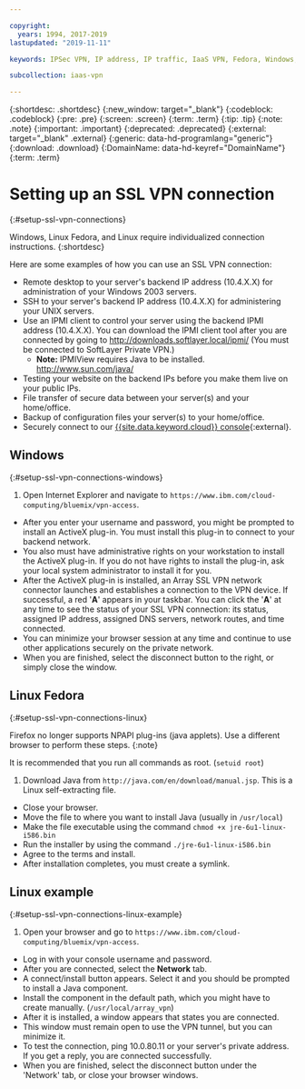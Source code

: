 ```yaml
---

copyright:
  years: 1994, 2017-2019
lastupdated: "2019-11-11"

keywords: IPSec VPN, IP address, IP traffic, IaaS VPN, Fedora, Windows, Linux, SSL VPN

subcollection: iaas-vpn

---
```


{:shortdesc: .shortdesc}
{:new_window: target="_blank"}
{:codeblock: .codeblock}
{:pre: .pre}
{:screen: .screen}
{:term: .term}
{:tip: .tip}
{:note: .note}
{:important: .important}
{:deprecated: .deprecated}
{:external: target="_blank" .external}
{:generic: data-hd-programlang="generic"}
{:download: .download}
{:DomainName: data-hd-keyref="DomainName"}
{:term: .term}

# Setting up an SSL VPN connection
{:#setup-ssl-vpn-connections}

Windows, Linux Fedora, and Linux require individualized connection instructions.
{:shortdesc}

Here are some examples of how you can use an SSL VPN connection:

* Remote desktop to your server's backend IP address (10.4.X.X) for administration of your Windows 2003 servers.
* SSH to your server's backend IP address (10.4.X.X) for administering your UNIX servers.
* Use an IPMI client to control your server using the backend IPMI address (10.4.X.X). You can download the IPMI client tool after you are connected by going to http://downloads.softlayer.local/ipmi/ (You must be connected to SoftLayer Private VPN.)
  * **Note:** IPMIView requires Java to be installed.  http://www.sun.com/java/
* Testing your website on the backend IPs before you make them live on your public IPs.
* File transfer of secure data between your server(s) and your home/office.
* Backup of configuration files your server(s) to your home/office.
* Securely connect to our [{{site.data.keyword.cloud}} console](http://{DomainName}/){:external}.

## Windows  
{:#setup-ssl-vpn-connections-windows}

1. Open Internet Explorer and navigate to `https://www.ibm.com/cloud-computing/bluemix/vpn-access`.
* After you enter your username and password, you might be prompted to install an ActiveX plug-in. You must install this plug-in to connect to your backend network.
* You also must have administrative rights on your workstation to install the ActiveX plug-in. If you do not have rights to install the plug-in, ask your local system administrator to install it for you.
* After the ActiveX plug-in is installed, an Array SSL VPN network connector launches and establishes a connection to the VPN device. If successful, a red '**A**' appears in your taskbar. You can click the '**A**' at any time to see the status of your SSL VPN connection: its status, assigned IP address, assigned DNS servers, network routes, and time connected.
* You can minimize your browser session at any time and continue to use other applications securely on the private network.
* When you are finished, select the disconnect button to the right, or simply close the window.

## Linux Fedora
{:#setup-ssl-vpn-connections-linux}

Firefox no longer supports NPAPI plug-ins (java applets). Use a different browser to perform these steps.
{:note}

It is recommended that you run all commands as root. (`setuid root`)

1. Download Java from `http://java.com/en/download/manual.jsp`. This is a Linux self-extracting file.
* Close your browser.
* Move the file to where you want to install Java (usually in `/usr/local`)
* Make the file executable using the command `chmod +x jre-6u1-linux-i586.bin`
* Run the installer by using the command `./jre-6u1-linux-i586.bin`
* Agree to the terms and install.
* After installation completes, you must create a symlink.

## Linux example
{:#setup-ssl-vpn-connections-linux-example}

1. Open your browser and go to `https://www.ibm.com/cloud-computing/bluemix/vpn-access`.
* Log in with your console username and password.
* After you are connected, select the **Network** tab.
* A connect/install button appears. Select it and you should be prompted to install a Java component.
* Install the component in the default path, which you might have to create manually. (`/usr/local/array_vpn`)
* After it is installed, a window appears that states you are connected.
* This window must remain open to use the VPN tunnel, but you can minimize it.
* To test the connection, ping 10.0.80.11 or your server's private address. If you get a reply, you are connected successfully.
* When you are finished, select the disconnect button under the 'Network' tab, or close your browser windows.
